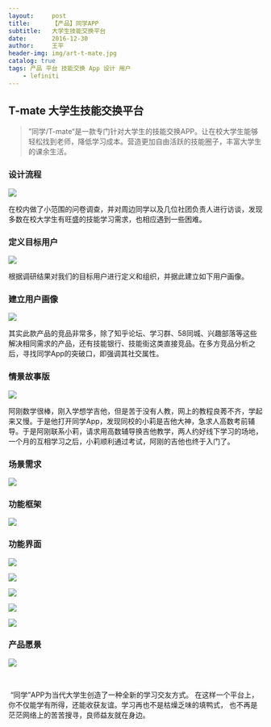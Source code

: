 ```yaml
---
layout:     post
title:      【产品】同学APP
subtitle:   大学生技能交换平台
date:       2016-12-30
author:     王平
header-img: img/art-t-mate.jpg
catalog: true
tags: 产品 平台 技能交换 App 设计 用户
    - lefiniti
---
```



## T-mate 大学生技能交换平台

> ”同学/T-mate“是一款专门针对大学生的技能交换APP。让在校大学生能够轻松找到老师，降低学习成本。营造更加自由活跃的技能圈子，丰富大学生的课余生活。



### 设计流程



![](https://ws4.sinaimg.cn/large/006tKfTcly1ftukf18qb3j31kw0hvwpu.jpg)



​        在校内做了小范围的问卷调查，并对周边同学以及几位社团负责人进行访谈，发现多数在校大学生有旺盛的技能学习需求，也相应遇到一些困难。



### 定义目标用户



![](https://ws1.sinaimg.cn/large/006tKfTcly1ftukf48tw8j31kw0hvjyo.jpg)



​       根据调研结果对我们的目标用户进行定义和组织，并据此建立如下用户画像。



### 建立用户画像



![](https://ws2.sinaimg.cn/large/006tKfTcgy1ftukfw3hhsj31kw0hvdtq.jpg)



​        其实此款产品的竞品非常多，除了知乎论坛、学习群、58同城、兴趣部落等这些解决相同需求的产品，还有技能银行、技能街这类直接竞品。在多方竞品分析之后，寻找同学App的突破口，即强调其社交属性。



### 情景故事版



![](https://ws3.sinaimg.cn/large/0069RVTdgy1ftvpnvkh3sj31kw0p210t.jpg)



​         阿刚数学很棒，刚入学想学吉他，但是苦于没有人教，网上的教程良莠不齐，学起来又慢。于是他打开同学App，发现同校的小莉是吉他大神，急求人高数考前辅导。于是阿刚联系小莉，请求用高数辅导换吉他教学，两人约好线下学习的场地，一个月的互相学习之后，小莉顺利通过考试，阿刚的吉他也终于入门了。



### 场景需求



![](https://ws1.sinaimg.cn/large/0069RVTdgy1ftvpv284czj31kw0ci7jv.jpg)

### 功能框架



![](https://ws1.sinaimg.cn/large/0069RVTdgy1ftvpv1v2kzj31kw0k4npd.jpg)


### 功能界面



![](https://ws3.sinaimg.cn/large/0069RVTdgy1ftvq28ftmkj31kw0vq7wi.jpg)



![](https://ws1.sinaimg.cn/large/0069RVTdgy1ftvq25y1t9j31kw0tn1ky.jpg)



![](https://ws4.sinaimg.cn/large/0069RVTdgy1ftvq23vo07j31kw0uchdu.jpg)



![](https://ws3.sinaimg.cn/large/0069RVTdgy1ftvq20vtrgj31kw0vqnpd.jpg)



![](https://ws4.sinaimg.cn/large/0069RVTdgy1ftvq1z315pj31kw0tn7wi.jpg)


### 产品愿景



![](https://ws1.sinaimg.cn/large/0069RVTdgy1ftvqhb52zqj31kw0f6n9d.jpg)

​       

​        “同学”APP为当代大学生创造了一种全新的学习交友方式。 在这样一个平台上，你不仅能学有所得，还能收获友谊。学习再也不是枯燥乏味的填鸭式， 也不再是茫茫网络上的苦苦搜寻，良师益友就在身边。 
